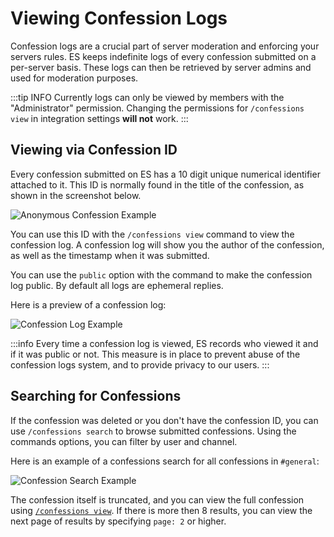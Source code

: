 # Viewing Confession Logs
Confession logs are a crucial part of server moderation and enforcing your servers rules.
ES keeps indefinite logs of every confession submitted on a per-server basis.
These logs can then be retrieved by server admins and used for moderation purposes.

:::tip INFO
Currently logs can only be viewed by members with the "Administrator" permission.
Changing the permissions for `/confessions view` in integration settings **will not** work.
:::


## Viewing via Confession ID
Every confession submitted on ES has a 10 digit unique numerical identifier attached to it.
This ID is normally found in the title of the confession, as shown in the screenshot below.

![Anonymous Confession Example](/screenshots/server/confessions/confession-example.png)

You can use this ID with the `/confessions view` command to view the confession log.
A confession log will show you the author of the confession, as well as the timestamp when it was submitted.

You can use the `public` option with the command to make the confession log public. By default all logs are ephemeral replies.

Here is a preview of a confession log:

![Confession Log Example](/screenshots/server/confessions/confession-log-example.png)

:::info
Every time a confession log is viewed, ES records who viewed it and if it was public or not.
This measure is in place to prevent abuse of the confession logs system, and to provide privacy to our users.
:::


## Searching for Confessions
If the confession was deleted or you don't have the confession ID, you can use `/confessions search` to browse submitted confessions.
Using the commands options, you can filter by user and channel.

Here is an example of a confessions search for all confessions in `#general`:

![Confession Search Example](/screenshots/server/confessions/confession-search-example.png)

The confession itself is truncated, and you can view the full confession using [`/confessions view`](#viewing-via-confession-id).
If there is more then 8 results, you can view the next page of results by specifying `page: 2` or higher.
